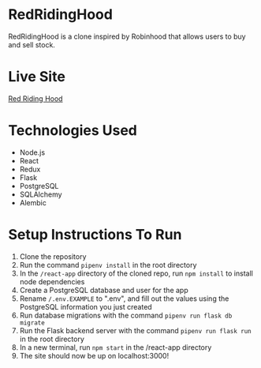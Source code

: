 # RedRidingHood
RedRidingHood is a clone inspired by Robinhood that allows users to buy and sell stock.

# Live Site
[Red Riding Hood](https://redridinghood/herokuapp.com)

# Technologies Used
- Node.js
- React
- Redux
- Flask
- PostgreSQL
- SQLAlchemy
- Alembic

# Setup Instructions To Run

1. Clone the repository
2. Run the command `pipenv install` in the root directory
3. In the `/react-app` directory of the cloned repo, run `npm install` to install node dependencies
4. Create a PostgreSQL database and user for the app
5. Rename `/.env.EXAMPLE` to ".env", and fill out the values using the PostgreSQL information you just created
7. Run database migrations with the command `pipenv run flask db migrate`
8. Run the Flask backend server with the command `pipenv run flask run` in the root directory
9. In a new terminal, run `npm start` in the /react-app directory
10. The site should now be up on localhost:3000!
